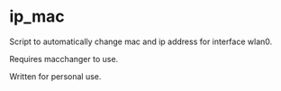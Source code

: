 # ip_mac
Script to automatically change mac and ip address for interface wlan0.

Requires macchanger to use.

Written for personal use.
